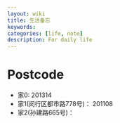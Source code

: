 ```yaml
---
layout: wiki
title: 生活备忘
keywords: 
categories: [life, note]
description: For daily life
---
```


# Postcode

- 家0: 201314
- 家1(闵行区都市路778号)： 201108
- 家2(孙建路665号)： 
